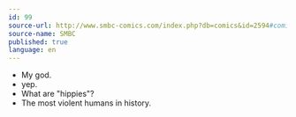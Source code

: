 ```yaml
---
id: 99
source-url: http://www.smbc-comics.com/index.php?db=comics&id=2594#comic
source-name: SMBC
published: true
language: en
---
```

- My god.
- yep.
- What are "hippies"?
- The most violent humans in history.
